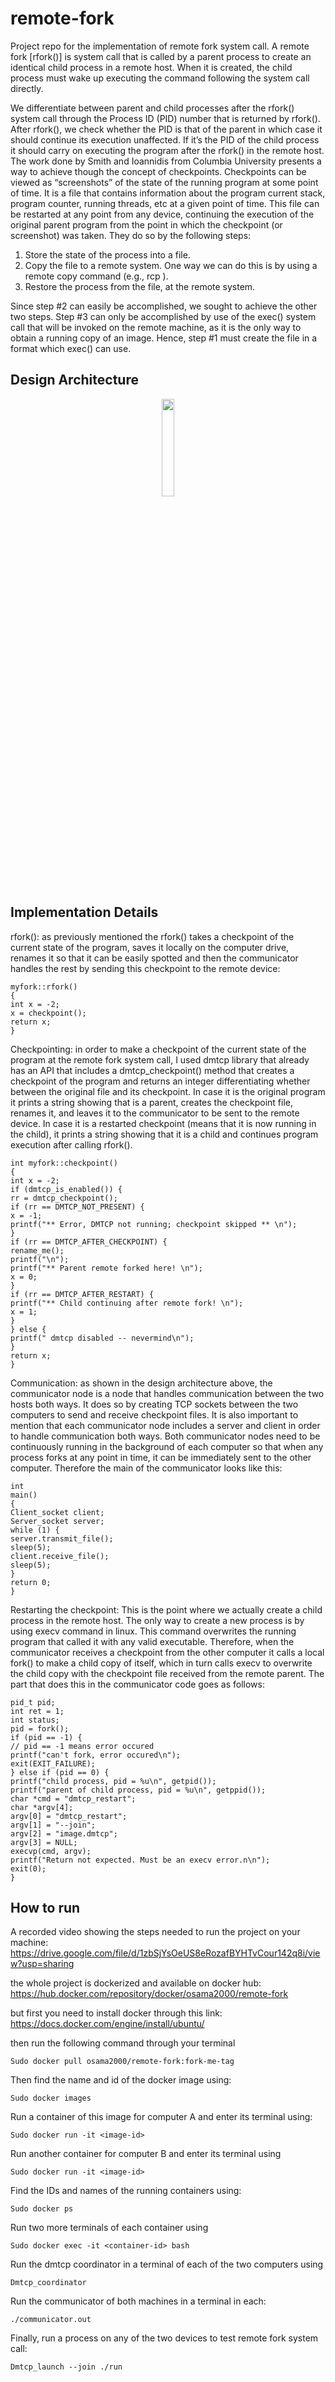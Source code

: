 # remote-fork
Project repo for the implementation of remote fork system call. A remote fork [rfork()] is system call that is called by a parent process to create an identical child process in a remote host. When it is created, the child process must wake up executing the command following the system call directly.

We differentiate between parent and child processes after the rfork() system call through the Process ID (PID) number that is returned by rfork(). After rfork(), we check whether the PID is that of the parent in which case it should continue its execution unaffected. If it’s the PID of the child process it should carry on executing the program after the rfork() in the remote host. The work done by Smith and Ioannidis from Columbia University presents a way to achieve though the concept of checkpoints. Checkpoints can be viewed as “screenshots” of the state of the running program at some point of time. It is a file that contains information about the program current stack, program counter, running threads, etc at a given point of time. This file can be restarted at any point from any device, continuing the execution of the original parent program from the point in which the checkpoint (or screenshot) was taken. They do so by the following steps:

1. Store the state of the process into a file.
2. Copy the file to a remote system. One way we can do this is by using a remote copy command (e.g., rcp ). 
3. Restore the process from the file, at the remote system. 

Since step #2 can easily be accomplished, we sought to achieve the other two steps. Step #3 can only be accomplished by use of the exec() system call that will be invoked on the remote machine, as it is the only way to obtain a running copy of an image. Hence, step #1 must create the file in a format which exec() can use.

## Design Architecture
<p align="center">
<img src="arch.png" width=20% height=20%>
</p>

## Implementation Details
rfork(): as previously mentioned the rfork() takes a checkpoint of the current state of the program, saves it locally on the computer drive, renames it so that it can be easily spotted and then the communicator handles the rest by sending this checkpoint to the remote device:
```
myfork::rfork()
{
int x = -2;
x = checkpoint();
return x;
}
```

Checkpointing: in order to make a checkpoint of the current state of the program at the remote fork system call, I used dmtcp library that already has an API that includes a dmtcp_checkpoint() method that creates a checkpoint of the program and returns an integer differentiating whether between the original file and its checkpoint. In case it is the original program it prints a string showing that is a parent, creates the checkpoint file, renames it, and leaves it to the communicator to be sent to the remote device. In case it is a restarted checkpoint (means that it is now running in the child), it prints a string showing that it is a child and continues program execution after calling rfork().


```
int myfork::checkpoint()
{
int x = -2;
if (dmtcp_is_enabled()) {
rr = dmtcp_checkpoint();
if (rr == DMTCP_NOT_PRESENT) {
x = -1;
printf("** Error, DMTCP not running; checkpoint skipped ** \n");
}
if (rr == DMTCP_AFTER_CHECKPOINT) {
rename_me();
printf("\n");
printf("** Parent remote forked here! \n");
x = 0;
}
if (rr == DMTCP_AFTER_RESTART) {
printf("** Child continuing after remote fork! \n");
x = 1;
}
} else {
printf(" dmtcp disabled -- nevermind\n");
}
return x;
}
```

Communication: as shown in the design architecture above, the communicator node is a node that handles communication between the two hosts both ways. It does so by creating TCP sockets between the two computers to send and receive checkpoint files. It is also important to mention that each communicator node includes a server and client in order to handle communication both ways. Both communicator nodes need to be continuously running in the background of each computer so that when any process forks at any point in time, it can be immediately sent to the other computer. Therefore the main of the communicator looks like this:

```
int
main()
{
Client_socket client;
Server_socket server;
while (1) {
server.transmit_file();
sleep(5);
client.receive_file();
sleep(5);
}
return 0;
}
```

Restarting the checkpoint: This is the point where we actually create a child process in the remote host. The only way to create a new process is by using execv command in linux. This command overwrites the running program that called it with any valid executable. Therefore, when the communicator receives a checkpoint from the other computer it calls a local fork() to make a child copy of itself, which in turn calls execv to overwrite the child copy with the checkpoint file received from the remote parent. The part that does this in the communicator code goes as follows:

```
pid_t pid;
int ret = 1;
int status;
pid = fork();
if (pid == -1) {
// pid == -1 means error occured
printf("can't fork, error occured\n");
exit(EXIT_FAILURE);
} else if (pid == 0) {
printf("child process, pid = %u\n", getpid());
printf("parent of child process, pid = %u\n", getppid());
char *cmd = "dmtcp_restart";
char *argv[4];
argv[0] = "dmtcp_restart";
argv[1] = "--join";
argv[2] = "image.dmtcp";
argv[3] = NULL;
execvp(cmd, argv);
printf("Return not expected. Must be an execv error.n\n");
exit(0);
}
```

## How to run

A recorded video showing the steps needed to run the project on your machine:
https://drive.google.com/file/d/1zbSjYsOeUS8eRozafBYHTvCour142q8i/view?usp=sharing

the whole project is dockerized and available on docker hub:
https://hub.docker.com/repository/docker/osama2000/remote-fork

but first you need to install docker through this link:
https://docs.docker.com/engine/install/ubuntu/

then run the following command through your terminal
```
Sudo docker pull osama2000/remote-fork:fork-me-tag
```

Then find the name and id of the docker image using:
```
Sudo docker images
```

Run a container of this image for computer A and enter its terminal using:
```
Sudo docker run -it <image-id>
```

Run another container for computer B and enter its terminal using
```
Sudo docker run -it <image-id>
```

Find the IDs and names of the running containers using:
```
Sudo docker ps
```

Run two more terminals of each container using
```
Sudo docker exec -it <container-id> bash
```
  
Run the dmtcp coordinator in a terminal of each of the two computers using
```
Dmtcp_coordinator
```

Run the communicator of both machines in a terminal in each:
```
./communicator.out
```

Finally, run a process on any of the two devices to test remote fork system call:
```
Dmtcp_launch --join ./run
```
